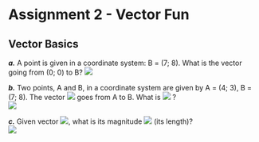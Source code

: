 # Assignment 2 - Vector Fun

## Vector Basics

***a.*** A point is given in a coordinate system: B = (7; 8).
What is the vector going from (0; 0) to B?
<img src="https://latex.codecogs.com/gif.latex?u&space;=&space;OB&space;=&space;(7-0,8-0)=(7,8)">   
  
***b.*** Two points, A and B, in a coordinate system are given by
A = (4; 3), B = (7; 8). The vector <img src="https://latex.codecogs.com/gif.latex?\vec{a}"> goes from A to B. What is <img src="https://latex.codecogs.com/gif.latex?\vec{a}"> ?  
<img src="https://latex.codecogs.com/gif.latex?%5Cvec%7Ba%7D%20%3D%20%287-4%2C8-3%29%20%3D%20%283%2C5%29">  

***c.*** Given vector <img src="https://latex.codecogs.com/gif.latex?%5Cvec%7Ba%7D%3D%5Cbinom%7B3%7D%7B5%7D">, what is its magnitude <img src="https://latex.codecogs.com/gif.latex?%5Cleft%7C%5Cvec%7Ba%7D%5Cright%20%7C"> (its length)?  
<img src="https://latex.codecogs.com/gif.latex?%5Cleft%7C%5Cvec%7Ba%7D%5Cright%20%7C%3D%5Csqrt%7B3%5E%7B2%7D&plus;5%5E%7B2%7D%7D%3D5.83">  

